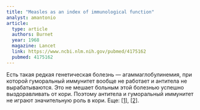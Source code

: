 ```yaml
---
title: "Measles as an index of immunological function"
analyst: amantonio
article:
  type: article
  authors: Burnet
  year: 1968
  magazine: Lancet
  link: https://www.ncbi.nlm.nih.gov/pubmed/4175162
  pubmed: 4175162
---
```


Есть такая редкая генетическая болезнь — агаммаглобулинемия, при которой гуморальный иммунитет вообще не работает и антитела не вырабатываются. Это не мешает больным этой болезнью успешно выздоравливать от кори. Поэтому антитела и гуморальный иммунитет не играют значительную роль в кори. Еще: [[1]](http://journals.sagepub.com/doi/pdf/10.1177/003591577406701117), [[2]](https://www.ncbi.nlm.nih.gov/pmc/articles/PMC1646020).
